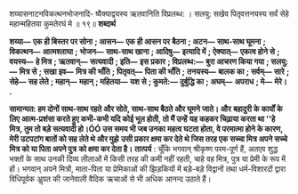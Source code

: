 शय्यासनाटनविकत्थनभोजनादि- ष्वैक्याद्वयस्य ऋतवानिति विप्रलब्ध: । सलयु: सखेव पितृवत्तनयस्य सर्वं सेहे महान्महितया कुमतेरघं मे ॥ १९॥ **शब्दार्थ** 

**शय्या—** **एक ही बिस्तर पर सोना** **; आसन—** **एक ही आसन पर बैठना** **; अटन—** **साथ-साथ घूमना** **; विकत्थन—** **आत्मश्लाघा** **;** **भोजन—** **साथ-साथ खाना** **; आदिषु—** **इत्यादि में** **; ऐक्यात्—** **एकत्व होने से** **; वयस्य—** **हे मित्र** **; ऋतवान्—** **सत्यवादी** **; इति—** **इस** **प्रकार** **; विप्रलब्ध:—** **बुरा आचरण किया गया** **; सलयु:—** **मित्र से** **; सखा इव—** **मित्र की भाँति** **; पितृवत्—** **पिता की भाँति** **;** **तनयस्य—** **बालक का** **; सर्वम्—** **सारे** **; सेहे—** **सह लेते** **; महान्—** **महान्** **; महितया—** **यश से** **; कुमते:—** **दुर्बुद्धि का** **; अघम्—** **अपराध** **; मे—** **मेरे।** **.** 

**सामान्यत: हम दोनों साथ-साथ रहते और सोते, साथ-साथ बैठते और घूमने जाते। और** **बहादुरी के कार्यों के लिए आत्म-प्रशंसा करते हुए कभी-कभी यदि कोई भूल होती, तो मैं उन्हें** **यह कहकर चिढ़ाया करता था ''हे मित्र, तुम तो बड़े सत्यवादी हो।ÓÓ उस समय भी जब उनका** **महत्व घटता होता, वे परमात्मा होने के कारण, मेरी उटपटांग बातों को सह लेते थे और मुझे** **उसी प्रकार क्षमा कर देते थे जिस तरह एक सच्चा मित्र अपने सच्चे मित्र को या पिता अपने पुत्र** **को क्षमा कर देता है।** **तात्पर्य** : चूँकि भगवान् श्रीकृष्ण परम-पूर्ण हैं, अतएव शुद्ध भक्तों के साथ उनकी दिव्य लीलाओं में किसी तरह की कमी नहीं रहती, चाहे वह मित्र, पुत्र या प्रेमी के रूप में हों। भगवान् अपने मित्रों, माता-पिता या प्रेमिकाओं की झिड़कियों में बड़े-बड़े विद्वानों तथा धर्म-विशारदों द्वारा विधिपूर्वक अॢपत की जानेवाली वैदिक ऋचाओं से भी अधिक आनन्द उठाते हैं। 